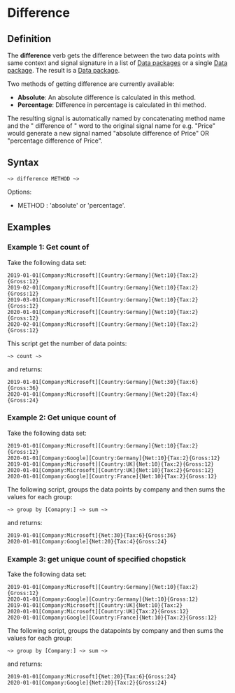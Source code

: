 # Difference 

## Definition

The **difference** verb gets the difference between the two data points with same context and signal signature in a list of [Data packages](../datapackages.md) or a single [Data package](../datapackages.md). The result is a [Data package](../datapackages.md).

Two methods of getting difference are currently available:

- **Absolute**: An absolute difference is calculated in this method.
- **Percentage**: Difference in percentage is calculated in thi method.

The resulting signal is automatically named by concatenating method name and the " difference of " word to the original signal name for e.g. "Price" would generate a new signal named "absolute difference of Price" OR "percentage difference of Price".


## Syntax

```language-tractor
~> difference METHOD ~>
```

Options:

- METHOD : 'absolute' or 'percentage'.


## Examples

### Example 1: Get count of 

Take the following data set:

```language-katsu
2019-01-01[Company:Microsoft][Country:Germany]{Net:10}{Tax:2}{Gross:12}
2019-02-01[Company:Microsoft][Country:Germany]{Net:10}{Tax:2}{Gross:12}
2019-03-01[Company:Microsoft][Country:Germany]{Net:10}{Tax:2}{Gross:12}
2020-01-01[Company:Microsoft][Country:Germany]{Net:10}{Tax:2}{Gross:12}
2020-02-01[Company:Microsoft][Country:Germany]{Net:10}{Tax:2}{Gross:12}
```

This script get the number of data points:

```language-tractor
~> count ~>
```

and returns:

```language-katsu
2019-01-01[Company:Microsoft][Country:Germany]{Net:30}{Tax:6}{Gross:36}
2020-01-01[Company:Microsoft][Country:Germany]{Net:20}{Tax:4}{Gross:24}
```


### Example 2: Get unique count of

Take the following data set:

```language-katsu
2019-01-01[Company:Microsoft][Country:Germany]{Net:10}{Tax:2}{Gross:12}
2020-01-01[Company:Google][Country:Germany]{Net:10}{Tax:2}{Gross:12}
2019-01-01[Company:Microsoft][Country:UK]{Net:10}{Tax:2}{Gross:12}
2020-01-01[Company:Microsoft][Country:UK]{Net:10}{Tax:2}{Gross:12}
2020-01-01[Company:Google][Country:France]{Net:10}{Tax:2}{Gross:12}
```

The following script, groups the data points by company and then sums the values for each group:

```language-tractor
~> group by [Comapny:] ~> sum ~>
```

and returns:

```language-katsu
2019-01-01[Company:Microsoft]{Net:30}{Tax:6}{Gross:36}
2020-01-01[Company:Google]{Net:20}{Tax:4}{Gross:24}
```

### Example 3: get unique count of specified chopstick

Take the following data set:

```language-katsu
2019-01-01[Company:Microsoft][Country:Germany]{Net:10}{Tax:2}{Gross:12}
2020-01-01[Company:Google][Country:Germany]{Net:10}{Gross:12}
2019-01-01[Company:Microsoft][Country:UK]{Net:10}{Tax:2}
2020-01-01[Company:Microsoft][Country:UK]{Tax:2}{Gross:12}
2020-01-01[Company:Google][Country:France]{Net:10}{Tax:2}{Gross:12}
```

The following script, groups the datapoints by company and then sums the values for each group:

```language-tractor
~> group by [Company:] ~> sum ~>
```

and returns:

```language-katsu
2019-01-01[Company:Microsoft]{Net:20}{Tax:6}{Gross:24}
2020-01-01[Company:Google]{Net:20}{Tax:2}{Gross:24}
```
